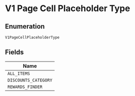 
# V1 Page Cell Placeholder Type

## Enumeration

`V1PageCellPlaceholderType`

## Fields

| Name |
|  --- |
| `ALL_ITEMS` |
| `DISCOUNTS_CATEGORY` |
| `REWARDS_FINDER` |

